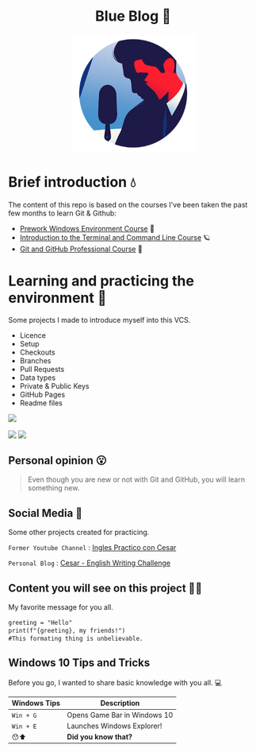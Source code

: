 <div align="center">
  <h1> Blue Blog 🔵</h1>
</div>

<div align="center"> 
  <img src="images/blueblog.png" width="250">
</div>

# Brief introduction 💧

The content of this repo is based on the courses I've been taken the past few months to learn Git & Github:
 - [Prework Windows Environment Course](https://platzi.com/clases/prework-windows/) 🎎
 - [Introduction to the Terminal and Command Line Course](https://platzi.com/clases/terminal/) 🪐
 - [Git and GitHub Professional Course](https://platzi.com/clases/git-github/) 🌄
 

# Learning and practicing the environment 🌋

Some projects I made to introduce myself into this VCS.
  - Licence
  - Setup
  - Checkouts 
  - Branches
  - Pull Requests
  - Data types
  - Private & Public Keys
  - GitHub Pages
  - Readme files


![](https://www.facebook.com/photo?fbid=110181744331307&set=a.105643161451832)

![](https://img.shields.io/github/stars/pandao/editor.md.svg) ![](https://img.shields.io/github/forks/pandao/editor.md.svg)

## Personal opinion 😮

> Even though you are new or not with Git and GitHub, you will learn something new. 


## Social Media 🎉
Some other projects created for practicing.

`Former Youtube Channel` : [Ingles Practico con Cesar](https://www.youtube.com/watch?v=NuIiEnMTuwk&t=5s)

`Personal Blog` : [Cesar - English Writing Challenge](https://cesarwritingchallenge.blogspot.com/)

## Content you will see on this project 👩‍💻
My favorite message for you all.

    
	greeting = "Hello"
    print(f"{greeting}, my friends!")
	#This formating thing is unbelievable.
    
## Windows 10 Tips and Tricks
 Before you go, I wanted to share basic knowledge with you all. 💻

| Windows Tips | Description                    |
| ------------- | ------------------------------ |
| `Win + G`      | Opens Game Bar in Windows 10       |
| `Win + E`   | Launches Windows Explorer!     |
| 😯⬆  | **Did you know that?**     |





